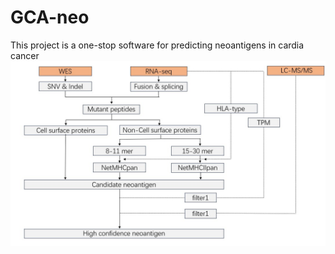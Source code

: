 # GCA-neo
This project is a one-stop software for predicting neoantigens in cardia cancer
![image](https://github.com/chongzhengxia/GCA-neo/blob/main/pipeline.jpg)

